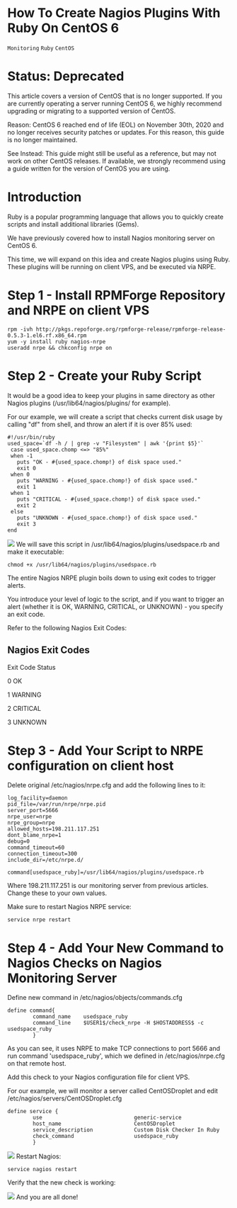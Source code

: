 # How To Create Nagios Plugins With Ruby On CentOS 6

```Monitoring``` ```Ruby``` ```CentOS```










# Status: Deprecated


This article covers a version of CentOS that is no longer supported. If you are currently operating a server running CentOS 6, we highly recommend upgrading or migrating to a supported version of CentOS.


Reason:
CentOS 6 reached end of life (EOL) on November 30th, 2020 and no longer receives security patches or updates. For this reason, this guide is no longer maintained.


See Instead:
This guide might still be useful as a reference, but may not work on other CentOS releases. If available, we strongly recommend using a guide written for the version of CentOS you are using.


# Introduction


Ruby is a popular programming language that allows you to quickly create scripts and install additional libraries (Gems).


We have previously covered how to install Nagios monitoring server on CentOS 6.


This time, we will expand on this idea and create Nagios plugins using Ruby.
These plugins will be running on client VPS, and be executed via NRPE.


# Step 1 - Install RPMForge Repository and NRPE on client VPS


```
rpm -ivh http://pkgs.repoforge.org/rpmforge-release/rpmforge-release-0.5.3-1.el6.rf.x86_64.rpm
yum -y install ruby nagios-nrpe
useradd nrpe && chkconfig nrpe on

```


# Step 2 - Create your Ruby Script


It would be a good idea to keep your plugins in same directory as other Nagios plugins (/usr/lib64/nagios/plugins/ for example).


For our example, we will create a script that checks current disk usage by calling "df" from shell, and throw an alert if it is over 85% used:


```
#!/usr/bin/ruby
used_space=`df -h / | grep -v "Filesystem" | awk '{print $5}'`
 case used_space.chomp <=> "85%"
 when -1
   puts "OK - #{used_space.chomp!} of disk space used."
   exit 0
 when 0
   puts "WARNING - #{used_space.chomp!} of disk space used."
   exit 1
 when 1
   puts "CRITICAL - #{used_space.chomp!} of disk space used."
   exit 2
 else
   puts "UNKNOWN - #{used_space.chomp!} of disk space used."
   exit 3
end

```


![](https://assets.digitalocean.com/articles/community/usedspace.rb.png)
We will save this script in /usr/lib64/nagios/plugins/usedspace.rb and make it executable:


```
chmod +x /usr/lib64/nagios/plugins/usedspace.rb

```


The entire Nagios NRPE plugin boils down to using exit codes to trigger alerts.


You introduce your level of logic to the script, and if you want to trigger an alert (whether it is OK, WARNING, CRITICAL, or UNKNOWN) - you specify an exit code.


Refer to the following Nagios Exit Codes:


## Nagios Exit Codes





Exit Code
Status


0
OK


1
WARNING


2
CRITICAL


3
UNKNOWN



# Step 3 - Add Your Script to NRPE configuration on client host


Delete original /etc/nagios/nrpe.cfg and add the following lines to it:


```
log_facility=daemon
pid_file=/var/run/nrpe/nrpe.pid
server_port=5666
nrpe_user=nrpe
nrpe_group=nrpe
allowed_hosts=198.211.117.251
dont_blame_nrpe=1
debug=0
command_timeout=60
connection_timeout=300
include_dir=/etc/nrpe.d/

command[usedspace_ruby]=/usr/lib64/nagios/plugins/usedspace.rb

```


Where 198.211.117.251 is our monitoring server from previous articles.  Change these to your own values.


Make sure to restart Nagios NRPE service:


```
service nrpe restart

```


# Step 4 - Add Your New Command to Nagios Checks on Nagios Monitoring Server


Define new command in /etc/nagios/objects/commands.cfg


```
define command{
        command_name    usedspace_ruby
        command_line    $USER1$/check_nrpe -H $HOSTADDRESS$ -c usedspace_ruby
        }

```


As you can see, it uses NRPE to make TCP connections to port 5666 and run command 'usedspace_ruby', which we defined in /etc/nagios/nrpe.cfg on that remote host.


Add this check to your Nagios configuration file for client VPS.


For our example, we will monitor a server called CentOSDroplet and edit /etc/nagios/servers/CentOSDroplet.cfg


```
define service {
        use                             generic-service
        host_name                       CentOSDroplet
        service_description             Custom Disk Checker In Ruby
        check_command                   usedspace_ruby
        }

```


![](https://assets.digitalocean.com/articles/community/CentOSDroplet.cfg-ruby.png)
Restart Nagios:


```
service nagios restart

```


Verify that the new check is working:


![](https://assets.digitalocean.com/articles/community/nagios-centos-ruby.png)
And you are all done!


